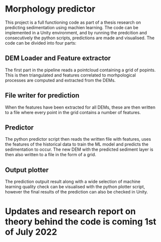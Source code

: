 # Morphology predictor

This project is a full functioning code as part of a thesis research on predicting sedimentation using machien learning. The code can be implemented in a Unity environment, and by running the predcition and consecutively the python scripts, predictions are made and visualised. The code can be divided into four parts:

## DEM Loader and Feature extractor
The first part in the pipeline reads a pointcloud containing a grid of popints. This is then triangulated and features correlated to morhpological processes are computed and extracted from the DEMs.

## File writer for prediction
When the features have been extracted for all DEMs, these are then written to a file where every point in the grid contains a number of features.

## Predictor
The python predictor script then reads the written file with features, uses the features of the historical data to train the ML model and predicts the sedimentation to occur. The new DEM with the predicted sediment layer is then also written to a file in the form of a grid.

## Output plotter
The prediction outpuit result along with a wide selection of machine learning quality check can be visualised with the python plotter script, however the final results of the prediction can also be checked in Unity.

# Updates and research report on theory behind the code is coming 1st of July 2022
